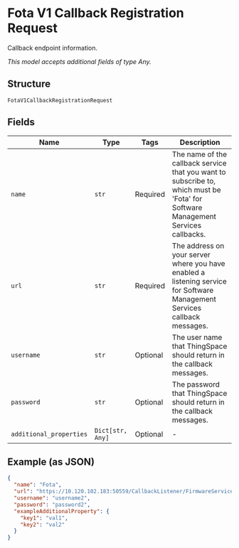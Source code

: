 
# Fota V1 Callback Registration Request

Callback endpoint information.

*This model accepts additional fields of type Any.*

## Structure

`FotaV1CallbackRegistrationRequest`

## Fields

| Name | Type | Tags | Description |
|  --- | --- | --- | --- |
| `name` | `str` | Required | The name of the callback service that you want to subscribe to, which must be 'Fota' for Software Management Services callbacks. |
| `url` | `str` | Required | The address on your server where you have enabled a listening service for Software Management Services callback messages. |
| `username` | `str` | Optional | The user name that ThingSpace should return in the callback messages. |
| `password` | `str` | Optional | The password that ThingSpace should return in the callback messages. |
| `additional_properties` | `Dict[str, Any]` | Optional | - |

## Example (as JSON)

```json
{
  "name": "Fota",
  "url": "https://10.120.102.183:50559/CallbackListener/FirmwareServiceMessages.asmx",
  "username": "username2",
  "password": "password2",
  "exampleAdditionalProperty": {
    "key1": "val1",
    "key2": "val2"
  }
}
```

